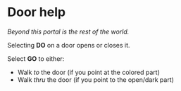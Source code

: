 # Door help

*Beyond this portal is the rest of the world.*

Selecting **DO** on a door opens or closes it.

Select **GO** to either:
* Walk *to* the door (if you point at the colored part)
* Walk *thru* the door (if you point to the open/dark part)


